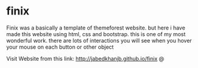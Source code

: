 # finix
Finix was a basically a template of themeforest website. but here i have made this website using html, css and bootstrap. this is one of my most wonderful work. there are lots of interactions you will see when you hover your mouse on each button or other object


Visit Website from this link: http://jabedkhanjb.github.io/finix
@
